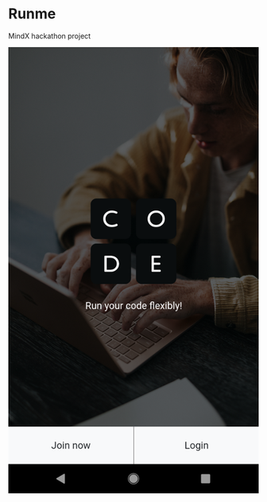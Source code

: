 # Runme
MindX hackathon project

<img src="https://raw.githubusercontent.com/duyanh14/Runme/main/Screenshot/1_welcome.png">
